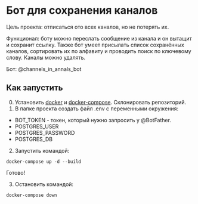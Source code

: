 # Бот для сохранения каналов

Цель проекта: отписаться ото всех каналов, но не потерять их. 

Функционал: боту можно переслать сообщение из канала и он вытащит и сохранит ссылку. 
Также бот умеет присылать список сохранённых каналов, сортировать их по алфавиту и проводить поиск по ключевому слову. Каналы можно удалять.

Бот: @channels_in_annals_bot

## Как запустить

0. Установить [docker](https://docs.docker.com/engine/install/) и [docker-compose](https://docs.docker.com/compose/install/). 
Склонировать репозиторий.
1. В папке проекта создать файл .env с переменными окружения: 
* BOT_TOKEN - токен, который нужно запросить у @BotFather.
* POSTGRES_USER
* POSTGRES_PASSWORD
* POSTGRES_DB

2. Запустить командой:
```
docker-compose up -d --build
```
Готово!

3. Остановить командой:
```
docker-compose down
```
